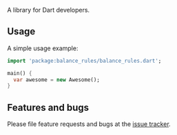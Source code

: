 A library for Dart developers.

## Usage

A simple usage example:

```dart
import 'package:balance_rules/balance_rules.dart';

main() {
  var awesome = new Awesome();
}
```

## Features and bugs

Please file feature requests and bugs at the [issue tracker][tracker].

[tracker]: http://example.com/issues/replaceme
